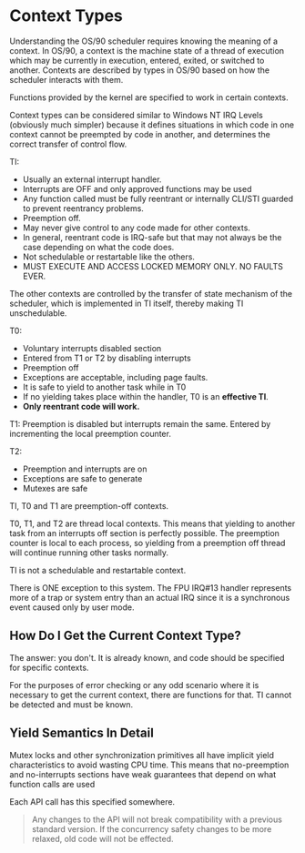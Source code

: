 # Context Types

Understanding the OS/90 scheduler requires knowing the meaning of a context. In OS/90, a context is the machine state of a thread of execution which may be currently in execution, entered, exited, or switched to another. Contexts are described by types in OS/90 based on how the scheduler interacts with them.

Functions provided by the kernel are specified to work in certain contexts.

Context types can be considered similar to Windows NT IRQ Levels (obviously much simpler) because it defines situations in which code in one context cannot be preempted by code in another, and determines the correct transfer of control flow.

TI:
- Usually an external interrupt handler.
- Interrupts are OFF and only approved functions may be used
- Any function called must be fully reentrant or internally CLI/STI guarded to prevent reentrancy problems.
- Preemption off.
- May never give control to any code made for other contexts.
- In general, reentrant code is IRQ-safe but that may not always be the case depending on what the code does.
- Not schedulable or restartable like the others.
- MUST EXECUTE AND ACCESS LOCKED MEMORY ONLY. NO FAULTS EVER.

The other contexts are controlled by the transfer of state mechanism of the scheduler, which is implemented in TI itself, thereby making TI unschedulable.

T0:
- Voluntary interrupts disabled section
- Entered from T1 or T2 by disabling interrupts
- Preemption off
- Exceptions are acceptable, including page faults.
- It is safe to yield to another task while in T0
- If no yielding takes place within the handler, T0 is an __effective TI__.
- __Only reentrant code will work.__

T1: Preemption is disabled but interrupts remain the same. Entered by incrementing the local preemption counter.

T2:
- Preemption and interrupts are on
- Exceptions are safe to generate
- Mutexes are safe

TI, T0 and T1 are preemption-off contexts.

T0, T1, and T2 are thread local contexts. This means that yielding to another task from an interrupts off section is perfectly possible. The preemption counter is local to each process, so yielding from a preemption off thread will continue running other tasks normally.

TI is not a schedulable and restartable context.

There is ONE exception to this system. The FPU IRQ#13 handler represents more of a trap or system entry than an actual IRQ since it is a synchronous event caused only by user mode.

## How Do I Get the Current Context Type?

The answer: you don't. It is already known, and code should be specified for specific contexts.

For the purposes of error checking or any odd scenario where it is necessary to get the current context, there are functions for that. TI cannot be detected and must be known.

## Yield Semantics In Detail

Mutex locks and other synchronization primitives all have implicit yield characteristics to avoid wasting CPU time. This means that no-preemption and no-interrupts sections have weak guarantees that depend on what function calls are used

Each API call has this specified somewhere.

> Any changes to the API will not break compatibility with a previous standard version. If the concurrency safety changes to be more relaxed, old code will not be effected.
